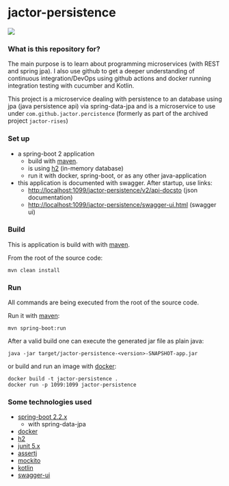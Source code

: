 # jactor-persistence

![](https://github.com/jactor-rises/jactor-persistence/workflows/continious%20integration/badge.svg)

### What is this repository for?

The main purpose is to learn about programming microservices (with REST and spring jpa).
I also use github to get a deeper understanding of continuous integration/DevOps using
github actions and docker running integration testing with cucumber and Kotlin.

This project is a microservice dealing with persistence to an database using
jpa (java persistence api) via spring-data-jpa and is a microservice to use under
`com.github.jactor.percistence` (formerly as part of the archived project `jactor-rises`)

### Set up

* a spring-boot 2 application
    * build with [maven](https://maven.apache.org).
    * is using [h2](http://h2database.com) (in-memory database)
    * run it with docker, spring-boot, or as any other java-application
* this application is documented with swagger. After startup, use links:
    * <http://localhost:1099/jactor-persistence/v2/api-docsto> (json documentation)
    * <http://localhost:1099/jactor-persistence/swagger-ui.html> (swagger ui)

### Build

This is application is build with with [maven](https://maven.apache.org).

From the root of the source code:
```
mvn clean install
```
### Run
All commands are being executed from the root of the source code.

Run it with [maven](https://maven.apache.org):
```
mvn spring-boot:run
```
After a valid build one can execute the generated jar file as plain java:
```
java -jar target/jactor-persistence-<version>-SNAPSHOT-app.jar
```
or build and run an image with [docker](https://www.docker.com):
```
docker build -t jactor-persistence .
docker run -p 1099:1099 jactor-persistence
```
### Some technologies used

* [spring-boot 2.2.x](https://spring.io/projects/spring-boot)
    * with spring-data-jpa
* [docker](https://www.docker.com)
* [h2](http://h2database.com)
* [junit 5.x](https://junit.org/junit5/)
* [assertj](https://joel-costigliola.github.io/assertj/)
* [mockito](http://site.mockito.org)
* [kotlin](https://kotlinlang.org)
* [swagger-ui](https://swagger.io/tools/swagger-ui/)
